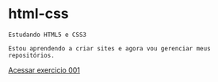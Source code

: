 # html-css
    Estudando HTML5 e CSS3

    Estou aprendendo a criar sites e agora vou gerenciar meus repositórios.

<a href="https://lucasncosta.github.io/html-css/exercicios/ex001/index.html">Acessar exercicio 001</a>